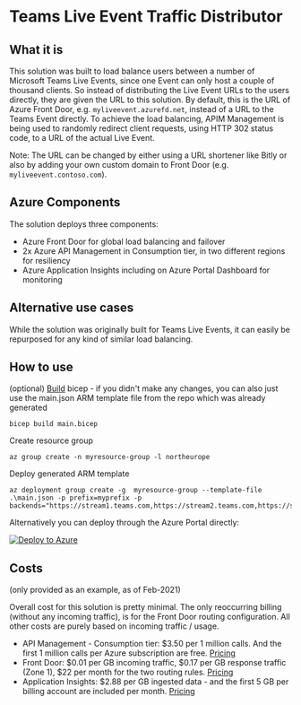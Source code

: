# Teams Live Event Traffic Distributor

## What it is

This solution was built to load balance users between a number of Microsoft Teams Live Events, since one Event can only host a couple of thousand clients. So instead of distributing the Live Event URLs to the users directly, they are given the URL to this solution. By default, this is the URL of Azure Front Door, e.g. `myliveevent.azurefd.net`, instead of a URL to the Teams Event directly. To achieve the load balancing, APIM Management is being used to randomly redirect client requests, using HTTP 302 status code, to a URL of the actual Live Event.

Note: The URL can be changed by either using a URL shortener like Bitly or also by adding your own custom domain to Front Door (e.g. `myliveevent.contoso.com`).

## Azure Components

The solution deploys three components:

- Azure Front Door for global load balancing and failover
- 2x Azure API Management in Consumption tier, in two different regions for resiliency
- Azure Application Insights including on Azure Portal Dashboard for monitoring

## Alternative use cases

While the solution was originally built for Teams Live Events, it can easily be repurposed for any kind of similar load balancing.

## How to use

(optional) [Build](https://github.com/Azure/bicep) bicep - if you didn't make any changes, you can also just use the main.json ARM template file from the repo which was already generated
```
bicep build main.bicep
```

Create resource group
```
az group create -n myresource-group -l northeurope
```

Deploy generated ARM template
```
az deployment group create -g  myresource-group --template-file .\main.json -p prefix=myprefix -p backends="https://stream1.teams.com,https://stream2.teams.com,https://stream3.teams.com"
```

Alternatively you can deploy through the Azure Portal directly:

[![Deploy to Azure](https://aka.ms/deploytoazurebutton)](https://portal.azure.com/#create/Microsoft.Template/uri/https%3A%2F%2Fraw.githubusercontent.com%2Fsebader%2Fteams-distributor%2Fmain%2Fmain.json)

## Costs 
(only provided as an example, as of Feb-2021)

Overall cost for this solution is pretty minimal. The only reoccurring billing (without any incoming traffic), is for the Front Door routing configuration. All other costs are purely based on incoming traffic / usage.

- API Management - Consumption tier: $3.50 per 1 million calls. And the first 1 million calls per Azure subscription are free. [Pricing](https://azure.microsoft.com/en-us/pricing/details/api-management/)
- Front Door: $0.01 per GB incoming traffic, $0.17 per GB response traffic (Zone 1), $22 per month for the two routing rules. [Pricing](https://azure.microsoft.com/en-us/pricing/details/frontdoor/)
- Application Insights: $2.88 per GB ingested data - and the first 5 GB per billing account are included per month. [Pricing](https://azure.microsoft.com/en-us/pricing/details/monitor/) 